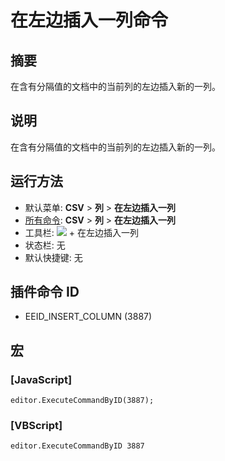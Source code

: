 # 在左边插入一列命令

## 摘要

在含有分隔值的文档中的当前列的左边插入新的一列。

## 说明

在含有分隔值的文档中的当前列的左边插入新的一列。

## 运行方法

- 默认菜单: **CSV** \> **列** \> **在左边插入一列**
- [所有命令](../tools/all_commands): **CSV** \> **列** \> **在左边插入一列**
- 工具栏: ![](../../images/columns_separators..png) \+ 在左边插入一列
- 状态栏: 无
- 默认快捷键: 无

## 插件命令 ID

- EEID\_INSERT\_COLUMN (3887)

## 宏

### \[JavaScript\]

```
editor.ExecuteCommandByID(3887);
```

### \[VBScript\]

```
editor.ExecuteCommandByID 3887
```

